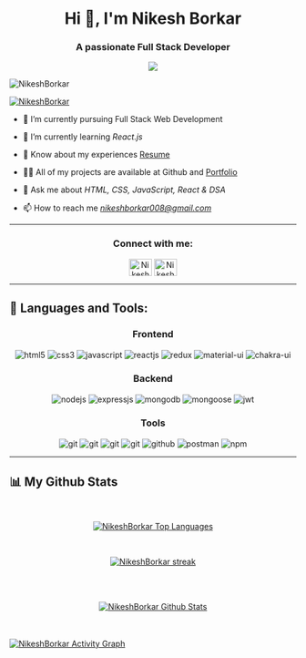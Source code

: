 <h1 align="center">Hi 👋, I'm Nikesh Borkar</h1>
<h3 align="center">A passionate Full Stack Developer </h3>

<!-- Typing SVG by DenverCoder1 - https://github.com/DenverCoder1/readme-typing-svg -->
<p align="center">
  <a href="https://github.com/NikeshBorkar/readme-typing-svg">
    <img src="https://readme-typing-svg.demolab.com/?lines=hi! My self Anjali; I am a Full-stack%20web%20developer 👨🏻‍💻; Curious%20to%20learn%20new%20things !&font=Fira%20Code&center=true&width=440&height=45&color=#37bcf7&vCenter=true&size=22&pause=1000"></a>
</p>





<p align="left"> <img src="https://komarev.com/ghpvc/?username=NikeshBorkar&label=Profile%20views&color=0e75b6&style=flat" alt="NikeshBorkar" /> </p>

<p align="left"> <a href="https://twitter.com/nikeshborkar8" target="blank"><img src="https://img.shields.io/twitter/follow/nikeshborkar8?logo=twitter&style=for-the-badge" alt="NikeshBorkar" /></a> </p>

- 🔭 I’m currently pursuing Full Stack Web Development

- 🌱 I’m currently learning *React.js*

- 📄 Know about my experiences [Resume](https://drive.google.com/file/d/1la0t1sSizP1QBgO7VIRsnNC0IN3p9ncR/view?usp=sharing)

- 👨‍💻 All of my projects are available at Github and [Portfolio](https://nikeshborkar.github.io/)

- 💬 Ask me about *HTML, CSS, JavaScript, React & DSA*

- 📫 How to reach me *nikeshborkar008@gmail.com*



<hr />

<h3 align="center">Connect with me:</h3>
<p align="center">
<a href="https://twitter.com/nikeshborkar8" target="blank"><img align="center" src="https://raw.githubusercontent.com/rahuldkjain/github-profile-readme-generator/master/src/images/icons/Social/twitter.svg" alt="NikeshBorkar" height="30" width="40" /></a>
<a href="https://www.linkedin.com/in/nikesh-borkar/" target="blank"><img align="center" src="https://raw.githubusercontent.com/rahuldkjain/github-profile-readme-generator/master/src/images/icons/Social/linked-in-alt.svg" alt="NikeshBorkar" height="30" width="40" /></a>
</p>

<hr />

## 🚀 Languages and Tools:
<div align="center">
 
 <div align="center"><h3 align="center">Frontend</h3>
<img src="https://img.shields.io/badge/html5-%23E34F26.svg?style=for-the-badge&logo=html5&logoColor=white" align="center" alt="html5">
<img src = "https://img.shields.io/badge/css3-%231572B6.svg?style=for-the-badge&logo=css3&logoColor=white" align="center" alt="css3">
<img src ="https://img.shields.io/badge/javascript-%23323330.svg?style=for-the-badge&logo=javascript&logoColor=%23F7DF1E" align="center" alt="javascript">
<img src="https://img.shields.io/badge/React-20232A?style=for-the-badge&logo=react&logoColor=61DAFB"  align="center" alt="reactjs" />
<img src="https://img.shields.io/badge/Redux-593D88?style=for-the-badge&logo=redux&logoColor=white"  align="center" alt="redux" />
<img src="https://img.shields.io/badge/Material%20UI-007FFF?style=for-the-badge&logo=mui&logoColor=white"  align="center" alt="material-ui"/>
<img src = "https://img.shields.io/badge/chakra ui-%234ED1C5.svg?style=for-the-badge&logo=chakraui&logoColor=white" align="center" alt="chakra-ui"/>
</div>
  <div align="center"><h3 align="center">Backend</h3> 
<img src="https://img.shields.io/badge/Node.js-339933?style=for-the-badge&logo=nodedotjs&logoColor=white" align="center" alt="nodejs" />
<img src="https://img.shields.io/badge/Express.js-000000?style=for-the-badge&logo=express&logoColor=white" align="center" alt="expressjs"/>
<img src="https://img.shields.io/badge/MongoDB-4EA94B?style=for-the-badge&logo=mongodb&logoColor=white" align="center" alt="mongodb"/>
<img src="https://img.shields.io/badge/mongoose-%2300f.svg?style=for-the-badge&logo=fastify&logoColor=white" align="center" alt="mongoose"/>
   <img src="https://img.shields.io/badge/JWT-black?style=for-the-badge&logo=JSON%20web%20tokens" align="center" alt="jwt"/>
 </div>
  <div align="center"><h3 align="center">Tools</h3> 
   <img src="https://img.shields.io/badge/heroku-%23430098.svg?style=for-the-badge&logo=heroku&logoColor=white" align="center" alt="git"/>
   <img src="https://img.shields.io/badge/netlify-%23000000.svg?style=for-the-badge&logo=netlify&logoColor=#00C7B7" align="center" alt="git"/>
   <img src="https://img.shields.io/badge/render-%23000000.svg?style=for-the-badge&logo=render&logoColor=#00C7B7" align="center" alt="git"/>
   <img src="https://img.shields.io/badge/Git-f44d27?style=for-the-badge&logo=git&logoColor=white"  align="center" alt="git"/>
<img src="https://img.shields.io/badge/GitHub-100000?style=for-the-badge&logo=github&logoColor=white"  align="center" alt="github"/>
<img src ="https://img.shields.io/badge/Postman-FF6C37?style=for-the-badge&logo=postman&logoColor=white" align="center" alt="postman">
<img src = "https://img.shields.io/badge/NPM-%23000000.svg?style=for-the-badge&logo=npm&logoColor=white" align="center" alt="npm">
   <br/>
 </div>
</div>


<hr />

## 📊 My Github Stats
   <br/>   
    <p align="center">      
  <a href="https://github.com/NikeshBorkar/github-readme-stats"><img alt="NikeshBorkar Top Languages" src="https://github-readme-stats.vercel.app/api/top-langs/?username=NikeshBorkar&langs_count=8&count_private=true&layout=compact&theme=react&hide_border=true&bg_color=0D1117" /></a>
      </p>      
     <br/>
   <p align="center">
    <a href="https://github.com/NikeshBorkar/github-readme-streak-stats">
        <img title="🔥 Get streak stats for your profile at git.io/streak-stats" alt="NikeshBorkar streak" src="https://github-readme-streak-stats.herokuapp.com/?user=NikeshBorkar&hide_border=true&theme=react&hide_border=true&bg_color=0D1117"/>
    </a>
</p>                                                                                                                                              

  <br/>
  <br/>
     <p align="center">                                                                                                 
    <a href="https://github.com/NikeshBorkar/github-readme-stats"><img alt="NikeshBorkar Github Stats" src="https://github-readme-stats.vercel.app/api?username=NikeshBorkar&show_icons=true&locale=en&theme=react&hide_border=true&bg_color=0D1117" alt="anjalidhanjode28" /></a>
    </p> 


<br/>
<br/>
<a href="https://github.com/NikeshBorkar/github-readme-activity-graph"><img alt="NikeshBorkar Activity Graph" src="https://github-readme-activity-graph.cyclic.app/graph?username=NikeshBorkar&bg_color=0D1117&color=5BCDEC&line=5BCDEC&point=FFFFFF&hide_border=true" /></a>

<br/>
<br/>


